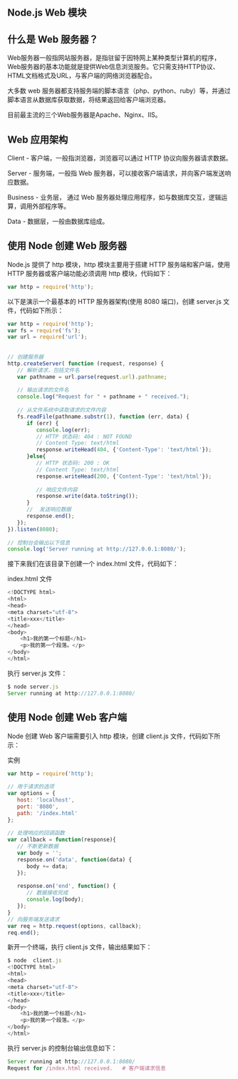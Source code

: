 ## Node.js Web 模块

## 什么是 Web 服务器？

Web服务器一般指网站服务器，是指驻留于因特网上某种类型计算机的程序，Web服务器的基本功能就是提供Web信息浏览服务。它只需支持HTTP协议、HTML文档格式及URL，与客户端的网络浏览器配合。

大多数 web 服务器都支持服务端的脚本语言（php、python、ruby）等，并通过脚本语言从数据库获取数据，将结果返回给客户端浏览器。

目前最主流的三个Web服务器是Apache、Nginx、IIS。

## Web 应用架构

Client - 客户端，一般指浏览器，浏览器可以通过 HTTP 协议向服务器请求数据。

Server - 服务端，一般指 Web 服务器，可以接收客户端请求，并向客户端发送响应数据。

Business - 业务层， 通过 Web 服务器处理应用程序，如与数据库交互，逻辑运算，调用外部程序等。

Data - 数据层，一般由数据库组成。

## 使用 Node 创建 Web 服务器

Node.js 提供了 http 模块，http 模块主要用于搭建 HTTP 服务端和客户端，使用 HTTP 服务器或客户端功能必须调用 http 模块，代码如下：

```js
var http = require('http');
```

以下是演示一个最基本的 HTTP 服务器架构(使用 8080 端口)，创建 server.js 文件，代码如下所示：

```js
var http = require('http');
var fs = require('fs');
var url = require('url');
 
 
// 创建服务器
http.createServer( function (request, response) {  
   // 解析请求，包括文件名
   var pathname = url.parse(request.url).pathname;
   
   // 输出请求的文件名
   console.log("Request for " + pathname + " received.");
   
   // 从文件系统中读取请求的文件内容
   fs.readFile(pathname.substr(1), function (err, data) {
      if (err) {
         console.log(err);
         // HTTP 状态码: 404 : NOT FOUND
         // Content Type: text/html
         response.writeHead(404, {'Content-Type': 'text/html'});
      }else{             
         // HTTP 状态码: 200 : OK
         // Content Type: text/html
         response.writeHead(200, {'Content-Type': 'text/html'});    
         
         // 响应文件内容
         response.write(data.toString());        
      }
      //  发送响应数据
      response.end();
   });   
}).listen(8080);
 
// 控制台会输出以下信息
console.log('Server running at http://127.0.0.1:8080/');
```

接下来我们在该目录下创建一个 index.html 文件，代码如下：

index.html 文件

```js
<!DOCTYPE html>
<html>
<head>
<meta charset="utf-8">
<title>xxx</title>
</head>
<body>
    <h1>我的第一个标题</h1>
    <p>我的第一个段落。</p>
</body>
</html>
```

执行 server.js 文件：

```js
$ node server.js
Server running at http://127.0.0.1:8080/
```

## 使用 Node 创建 Web 客户端

Node 创建 Web 客户端需要引入 http 模块，创建 client.js 文件，代码如下所示：

实例

```js
var http = require('http');
 
// 用于请求的选项
var options = {
   host: 'localhost',
   port: '8080',
   path: '/index.html'  
};
 
// 处理响应的回调函数
var callback = function(response){
   // 不断更新数据
   var body = '';
   response.on('data', function(data) {
      body += data;
   });
   
   response.on('end', function() {
      // 数据接收完成
      console.log(body);
   });
}
// 向服务端发送请求
var req = http.request(options, callback);
req.end();
```

新开一个终端，执行 client.js 文件，输出结果如下：

```js
$ node  client.js 
<!DOCTYPE html>
<html>
<head>
<meta charset="utf-8">
<title>xxx</title>
</head>
<body>
    <h1>我的第一个标题</h1>
    <p>我的第一个段落。</p>
</body>
</html>
```

执行 server.js 的控制台输出信息如下：

```js
Server running at http://127.0.0.1:8080/
Request for /index.html received.   # 客户端请求信息
```

